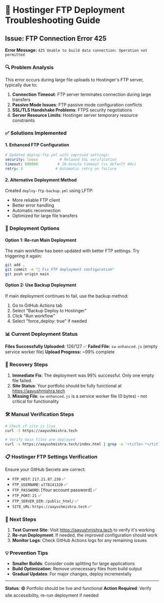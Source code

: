 # 🔧 Hostinger FTP Deployment Troubleshooting Guide

## Issue: FTP Connection Error 425

**Error Message:** `425 Unable to build data connection: Operation not permitted`

### 🔍 Problem Analysis
This error occurs during large file uploads to Hostinger's FTP server, typically due to:
1. **Connection Timeout**: FTP server terminates connection during large transfers
2. **Passive Mode Issues**: FTP passive mode configuration conflicts
3. **SSL/TLS Handshake Problems**: FTPS security negotiations
4. **Server Resource Limits**: Hostinger server temporary resource constraints

### ✅ Solutions Implemented

#### 1. Enhanced FTP Configuration
```yaml
# Updated deploy-ftp.yml with improved settings:
security: loose          # Relaxed SSL verification
timeout: 600000         # 10-minute timeout (vs default 40s)
retry: 3               # Automatic retry on failure
```

#### 2. Alternative Deployment Method
Created `deploy-ftp-backup.yml` using LFTP:
- More reliable FTP client
- Better error handling
- Automatic reconnection
- Optimized for large file transfers

### 🚀 Deployment Options

#### Option 1: Re-run Main Deployment
The main workflow has been updated with better FTP settings. Try triggering it again:
```bash
git add .
git commit -m "🔧 Fix FTP deployment configuration"
git push origin main
```

#### Option 2: Use Backup Deployment
If main deployment continues to fail, use the backup method:
1. Go to GitHub Actions tab
2. Select "Backup Deploy to Hostinger"
3. Click "Run workflow"
4. Select "force_deploy: true" if needed

### 📊 Current Deployment Status

**Files Successfully Uploaded:** 126/127 ✅
**Failed File:** `sw-enhanced.js` (empty service worker file)
**Upload Progress:** ~99% complete

### 🔄 Recovery Steps

1. **Immediate Fix**: The deployment was 99% successful. Only one empty file failed.
2. **Site Status**: Your portfolio should be fully functional at https://aayushmishra.tech
3. **Missing File**: `sw-enhanced.js` is a service worker file (0 bytes) - not critical for functionality

### 🛠️ Manual Verification Steps

```bash
# Check if site is live
curl -I https://aayushmishra.tech

# Verify main files are deployed
curl -s https://aayushmishra.tech/index.html | grep -o '<title>.*</title>'
```

### 📋 Hostinger FTP Settings Verification

Ensure your GitHub Secrets are correct:
- `FTP_HOST`: `217.21.87.230` ✅
- `FTP_USERNAME`: `u778141320` ✅
- `FTP_PASSWORD`: [Your account password] ✅
- `FTP_PORT`: `21` ✅
- `FTP_SERVER_DIR`: `/public_html/` ✅
- `SITE_URL`: `https://aayushmishra.tech` ✅

### 🎯 Next Steps

1. **Test Current Site**: Visit https://aayushmishra.tech to verify it's working
2. **Re-run Deployment**: If needed, the improved configuration should work
3. **Monitor Logs**: Check GitHub Actions logs for any remaining issues

### 💡 Prevention Tips

- **Smaller Builds**: Consider code splitting for large applications
- **Build Optimization**: Remove unnecessary files from build output
- **Gradual Updates**: For major changes, deploy incrementally

---

**Status**: 🟢 Portfolio should be live and functional
**Action Required**: Verify site accessibility, re-run deployment if needed
